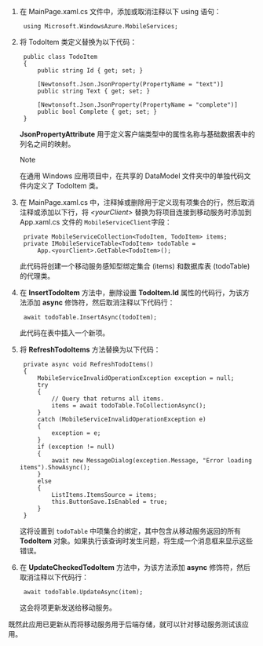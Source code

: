 ﻿
1. 在 MainPage.xaml.cs 文件中，添加或取消注释以下 using 语句： 

        using Microsoft.WindowsAzure.MobileServices;

2. 将 TodoItem 类定义替换为以下代码： 

        public class TodoItem
        {
            public string Id { get; set; }

            [Newtonsoft.Json.JsonProperty(PropertyName = "text")]  
            public string Text { get; set; }

            [Newtonsoft.Json.JsonProperty(PropertyName = "complete")]  
            public bool Complete { get; set; }
        }

    **JsonPropertyAttribute** 用于定义客户端类型中的属性名称与基础数据表中的列名之间的映射。

    >[!NOTE]
    >在通用 Windows 应用项目中，在共享的 DataModel 文件夹中的单独代码文件内定义了 TodoItem 类。

3. 在 MainPage.xaml.cs 中，注释掉或删除用于定义现有项集合的行，然后取消注释或添加以下行，将 _&lt;yourClient&gt;_ 替换为将项目连接到移动服务时添加到 App.xaml.cs 文件的 `MobileServiceClient`字段： 

        private MobileServiceCollection<TodoItem, TodoItem> items;
        private IMobileServiceTable<TodoItem> todoTable = 
            App.<yourClient>.GetTable<TodoItem>();

    此代码将创建一个移动服务感知型绑定集合 (items) 和数据库表 (todoTable) 的代理类。 

4. 在 **InsertTodoItem** 方法中，删除设置 **TodoItem.Id** 属性的代码行，为该方法添加 **async** 修饰符，然后取消注释以下代码行：

        await todoTable.InsertAsync(todoItem);

    此代码在表中插入一个新项。 

5. 将 **RefreshTodoItems** 方法替换为以下代码： 

        private async void RefreshTodoItems()
        {
            MobileServiceInvalidOperationException exception = null;
            try
            {
                // Query that returns all items.   
                items = await todoTable.ToCollectionAsync();             
            }
            catch (MobileServiceInvalidOperationException e)
            {
                exception = e;
            }
            if (exception != null)
            {
                await new MessageDialog(exception.Message, "Error loading items").ShowAsync();
            }
            else
            {
                ListItems.ItemsSource = items;
                this.ButtonSave.IsEnabled = true;
            }    
        }

    这将设置到  `todoTable` 中项集合的绑定，其中包含从移动服务返回的所有 **TodoItem** 对象。如果执行该查询时发生问题，将生成一个消息框来显示这些错误。 

6. 在 **UpdateCheckedTodoItem** 方法中，为该方法添加 **async** 修饰符，然后取消注释以下代码行： 

        await todoTable.UpdateAsync(item);

    这会将项更新发送给移动服务。 

既然此应用已更新从而将移动服务用于后端存储，就可以针对移动服务测试该应用。

<!---HONumber=71-->